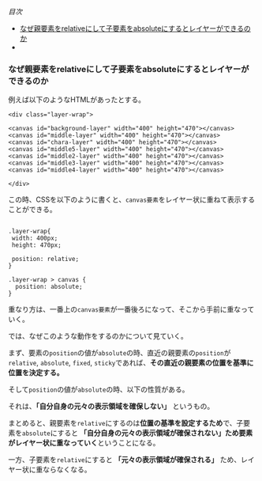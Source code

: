 *目次*
* [なぜ親要素をrelativeにして子要素をabsoluteにするとレイヤーができるのか](#なぜ親要素をrelativeにして子要素をabsoluteにするとレイヤーができるのか)
* [](#)

### なぜ親要素をrelativeにして子要素をabsoluteにするとレイヤーができるのか

例えば以下のようなHTMLがあったとする。

```
<div class="layer-wrap">

<canvas id="background-layer" width="400" height="470"></canvas>
<canvas id="middle-layer" width="400" height="470"></canvas>
<canvas id="chara-layer" width="400" height="470"></canvas>
<canvas id="middle5-layer" width="400" height="470"></canvas>
<canvas id="middle2-layer" width="400" height="470"></canvas>
<canvas id="middle3-layer" width="400" height="470"></canvas>
<canvas id="middle4-layer" width="400" height="470"></canvas>

</div>
```

この時、CSSを以下のように書くと、`canvas要素`をレイヤー状に重ねて表示することができる。

```

.layer-wrap{
 width: 400px;
 height: 470px;

 position: relative;
}

.layer-wrap > canvas {
  position: absolute;
}
```
重なり方は、一番上の`canvas要素`が一番後ろになって、そこから手前に重なっていく。

では、なぜこのような動作をするのかについて見ていく。

まず、要素の`position`の値が`absolute`の時、直近の親要素の`position`が`relative`, `absolute`, `fixed`, `sticky`であれば、**その直近の親要素の位置を基準に位置を決定する。**

そして`position`の値が`absolute`の時、以下の性質がある。

それは、**「自分自身の元々の表示領域を確保しない」** というもの。

まとめると、親要素を`relative`にするのは**位置の基準を設定するため**で、子要素を`absolute`にすると **「自分自身の元々の表示領域が確保されない」ため要素がレイヤー状に重なっていく**ということになる。

一方、子要素を`relative`にすると **「元々の表示領域が確保される」** ため、レイヤー状に重ならなくなる。







